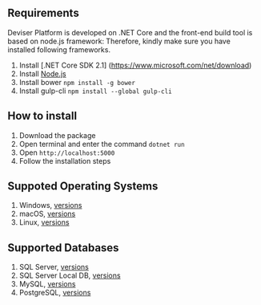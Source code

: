 ## Requirements
Deviser Platform is developed on .NET Core and the front-end build tool is based on node.js framework: Therefore, kindly make sure you have installed following frameworks. 
1. Install [.NET Core SDK 2.1] (https://www.microsoft.com/net/download)
2. Install [Node.js](https://nodejs.org)
3. Install bower `npm install -g bower` 
4. Install gulp-cli `npm install --global gulp-cli`

## How to install
1. Download the package
2. Open terminal and enter the command `dotnet run`
3. Open `http://localhost:5000`
4. Follow the installation steps



## Suppoted Operating Systems
1. Windows, [versions](https://docs.microsoft.com/en-us/dotnet/core/windows-prerequisites?tabs=netcore2x)
2. macOS, [versions](https://docs.microsoft.com/en-us/dotnet/core/macos-prerequisites?tabs=netcore2x)
3. Linux, [versions](https://docs.microsoft.com/en-us/dotnet/core/linux-prerequisites?tabs=netcore2x)

## Supported Databases
1. SQL Server, [versions](https://docs.microsoft.com/en-us/ef/core/providers/sql-server/index)
2. SQL Server Local DB, [versions](https://docs.microsoft.com/en-us/ef/core/providers/sql-server/index)
3. MySQL, [versions](https://github.com/PomeloFoundation/Pomelo.EntityFrameworkCore.MySql)
4. PostgreSQL, [versions](http://www.npgsql.org/doc/compatibility.html)
